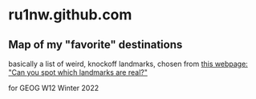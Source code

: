 # ru1nw.github.com

## Map of my "favorite" destinations

basically a list of weird, knockoff landmarks, chosen from [this webpage: "Can you spot which landmarks are real?"](https://www.loveexploring.com/gallerylist/70202/replica-tourist-attractions-copycat)

for GEOG W12 Winter 2022
